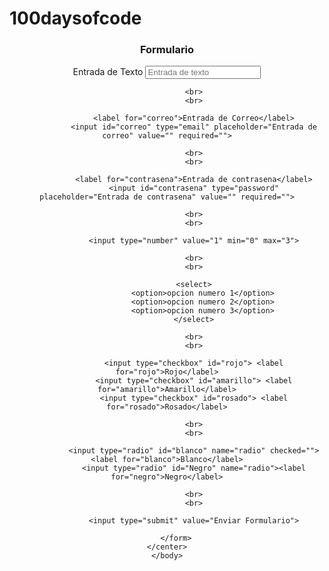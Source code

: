 # 100daysofcode
<!DOCTYPE html>

<html>
	<head>
		<title></title>
	</head>

  <body>
		<center>
		 	   <h3>Formulario</h3>
			<form>
				<label for="texto"> Entrada de Texto</label>	
				<input id="texto" type="text" placeholder="Entrada de texto" value="" required="">

				<br>
				<br>

				<label for="correo">Entrada de Correo</label>
				<input id="correo" type="email" placeholder="Entrada de correo" value="" required="">

				<br>
				<br>

				<label for="contrasena">Entrada de contrasena</label>
				<input id="contrasena" type="password" placeholder="Entrada de contrasena" value="" required="">

				<br>
				<br>

				<input type="number" value="1" min="0" max="3">

				<br>
				<br>

				<select>
					<option>opcion numero 1</option>
					<option>opcion numero 2</option>
					<option>opcion numero 3</option>
				</select>

				<br>
				<br>

				<input type="checkbox" id="rojo"> <label for="rojo">Rojo</label>
				<input type="checkbox" id="amarillo"> <label for="amarillo">Amarillo</label>
				<input type="checkbox" id="rosado"> <label for="rosado">Rosado</label>

				<br>
				<br>

				<input type="radio" id="blanco" name="radio" checked=""><label for="blanco">Blanco</label>
				<input type="radio" id="Negro" name="radio"><label for="negro">Negro</label>
				
				<br>
				<br>
        
				<input type="submit" value="Enviar Formulario">
        
	  	</form>
    </center>
	</body>
</html>
